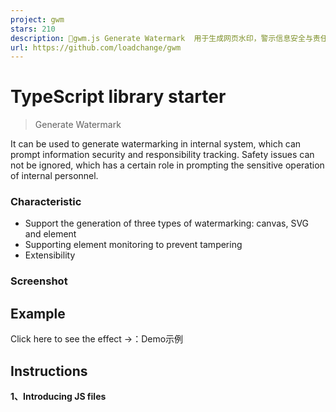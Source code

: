 ```yaml
---
project: gwm
stars: 210
description: 🍭gwm.js Generate Watermark  用于生成网页水印，警示信息安全与责任追踪。
url: https://github.com/loadchange/gwm
---
```


TypeScript library starter
==========================

> Generate Watermark

It can be used to generate watermarking in internal system, which can prompt information security and responsibility tracking. Safety issues can not be ignored, which has a certain role in prompting the sensitive operation of internal personnel.

### Characteristic

-   Support the generation of three types of watermarking: canvas, SVG and element
-   Supporting element monitoring to prevent tampering
-   Extensibility

### Screenshot

Example
-------

Click here to see the effect →：Demo示例

Instructions
------------

**1、Introducing JS files**

<script src\="../js/gwm.js"\></script\>

Or install with NPM

```
npm install gwm
```

**2、Building watermark**

```
gwm.creation()
```

Parameter
---------

Parameter

Default value

Explain

txt

date 内部资料 请勿外传

Watermarking text content

width

158

Watermark Canvas Width

height

100

Watermark canvas height

x

0

Watermarking coordinate X

y

50

Watermarking coordinate y

font

'microsoft yahe'

Setting Watermark Font

fontSize

12

Watermark font size

color

#000

Watermark font color

alpha

0.1

Watermark font transparency

angle

\-15

Watermarking Text Tilt Angle

mode

canvas

Optional parameters\[canvas, svg, element\]

watch

true

Monitoring whether watermarking elements have been tampered with  
Tampering triggers redrawing

css

null

Setting Watermark Element Styles

destroy

true

If \`true\`, cannot be called repeatedly \`creation\`

container

body

Pass in a package container, which can be a \`string\` Type selector, or a DOM object, defaults to body

count

null

Optional parameter, used to directly set the number of watermarks generated

Custom Font Example
-------------------

To use a custom font, you can specify the desired font through the `font` parameter when creating the watermark. For example, to change the font to `Arial`, you can do it like this:

gwm.creation({
  font: 'Arial'
})

Method
------

Method

Explain

gwm.creation

Create a watermarking.

gwm.observing

Manually open the observer, when the watermarking element is tampered with, re-render the watermarking element.

gwm.cancel

Cancel the observer, the watermark can be hidden or deleted.

The development environment using the method
--------------------------------------------

**1、Install**

```
npm install
```

**2、Running projects locally**

```
npm run dev
```

Open index.html preview effect

**3、build command**

```
npm run build
```
